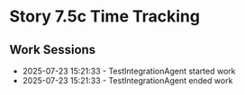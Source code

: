# Story 7.5c Time Tracking

## Work Sessions

- 2025-07-23 15:21:33 - TestIntegrationAgent started work
- 2025-07-23 15:21:33 - TestIntegrationAgent ended work
